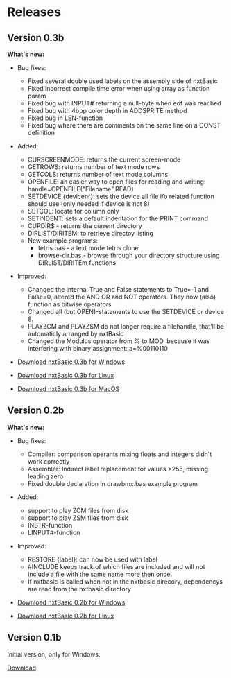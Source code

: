 # Releases

## Version 0.3b

**What's new:**
- Bug fixes: 
    - Fixed several double used labels on the assembly side of nxtBasic
    - Fixed incorrect compile time error when using array as function param
    - Fixed bug with INPUT# returning a null-byte when eof was reached
    - Fixed bug with 4bpp color depth in ADDSPRITE method
    - Fixed bug in LEN-function
    - Fixed bug where there are comments on the same line on a CONST definition
    
- Added: 
    - CURSCREENMODE: returns the current screen-mode
    - GETROWS: returns number of text mode rows
    - GETCOLS: returns number of text mode columns
    - OPENFILE: an easier way to open files for reading and writing: handle=OPENFILE("Filename",READ)
    - SETDEVICE {devicenr}: sets the device all file i/o related function should use (only needed if device is not 8)
    - SETCOL: locate for column only
    - SETINDENT: sets a default indentation for the PRINT command
    - CURDIR$   - returns the current directory
    - DIRLIST/DIRITEM: to retrieve directoy listing
    - New example programs:
        - tetris.bas     - a text mode tetris clone
        - browse-dir.bas - browse through your directory structure using DIRLIST/DIRITEm functions
    
- Improved:
    - Changed the internal True and False statements to True=-1 and False=0, altered the AND OR and NOT operators. They now (also) function as bitwise operators
    - Changed all (but OPEN)-statements to use the SETDEVICE or device 8.
    - PLAYZCM and PLAYZSM do not longer require a filehandle, that'll be automaticly arranged by nxtBasic
    - Changed the Modulus operator from % to MOD, because it was interfering with binary assignment: a=%00110110

- [Download nxtBasic 0.3b for Windows](https://github.com/unartic/nxtBasic/raw/main/Download/nxtBasic-v0.3b-win.zip)
- [Download nxtBasic 0.3b for Linux](https://github.com/unartic/nxtBasic/raw/main/Download/nxtBasic-v0.3b-linux.zip)
- [Download nxtBasic 0.3b for MacOS](https://github.com/unartic/nxtBasic/raw/main/Download/nxtBasic-v0.3b-mac.zip)

 
## Version 0.2b

**What's new:**
- Bug fixes: 
    - Compiler: comparison operants mixing floats and integers didn't work correctly
    - Assembler: Indirect label replacement for values >255, missing leading zero
    - Fixed double declaration in drawbmx.bas example program 
    
- Added: 
    - support to play ZCM files from disk
    - support to play ZSM files from disk
    - INSTR-function
    - LINPUT#-function
    
- Improved:
    - RESTORE {label}: can now be used with label
    - #INCLUDE keeps track of which files are included and will not include a file with the same name more then once.
    - If nxtbasic is called when not in the nxtbasic direcory, dependencys are read from the nxtbasic directory

- [Download nxtBasic 0.2b for Windows](https://github.com/unartic/nxtBasic/raw/main/Download/nxtBasic-0.2b-win.zip)
- [Download nxtBasic 0.2b for Linux](https://github.com/unartic/nxtBasic/raw/main/Download/nxtBasic-0.2b-linux.zip)


## Version 0.1b
Initial version, only for Windows.

[Download](https://github.com/unartic/nxtBasic/raw/main/Download/nxtBasic-0.1b.zip)